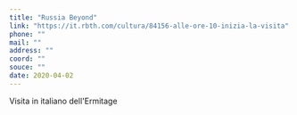 ```yaml
---
title: "Russia Beyond"
link: "https://it.rbth.com/cultura/84156-alle-ore-10-inizia-la-visita"
phone: ""
mail: ""
address: ""
coord: ""
souce: ""
date: 2020-04-02
---
```


Visita in italiano dell'Ermitage
